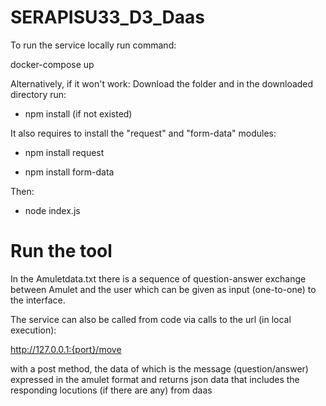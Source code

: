 # SERAPISU33_D3_Daas
 
To run the service locally run command:

docker-compose up

Alternatively, if it won't work:
Download the folder and in the downloaded directory run:

- npm install  (if not existed)

It also requires to install the "request" and "form-data" modules:

- npm install request

- npm install form-data

Then:
- node index.js

# Run the tool

In the Amuletdata.txt there is a sequence of question-answer exchange between 
Amulet and the user which can be given as input (one-to-one) to the interface.

The service can also be called from code via calls to the url (in local execution):

http://127.0.0.1:{port}/move

with a post method, the data of which is the message (question/answer) expressed in the amulet
format and returns json data that includes the responding locutions (if there are any) from daas


